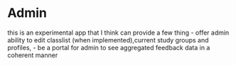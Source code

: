 # Admin
this is an experimental app that I think can provide a few thing  - offer admin ability to edit classlist (when implemented),current study groups and profiles, - be a portal for admin to see aggregated feedback data in a coherent manner
